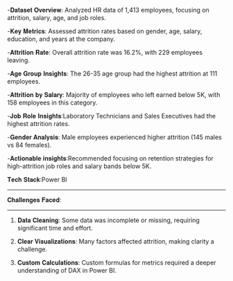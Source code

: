 -𝐃𝐚𝐭𝐚𝐬𝐞𝐭 𝐎𝐯𝐞𝐫𝐯𝐢𝐞𝐰: Analyzed HR data of 1,413 employees, focusing on attrition, salary, age, and job roles.

-𝐊𝐞𝐲 𝐌𝐞𝐭𝐫𝐢𝐜𝐬: Assessed attrition rates based on gender, age, salary, education, and years at the company.

-𝐀𝐭𝐭𝐫𝐢𝐭𝐢𝐨𝐧 𝐑𝐚𝐭𝐞: Overall attrition rate was 16.2%, with 229 employees leaving.

-𝐀𝐠𝐞 𝐆𝐫𝐨𝐮𝐩 𝐈𝐧𝐬𝐢𝐠𝐡𝐭𝐬:  The 26-35 age group had the highest attrition at 111 employees.

-𝐀𝐭𝐭𝐫𝐢𝐭𝐢𝐨𝐧 𝐛𝐲 𝐒𝐚𝐥𝐚𝐫𝐲: Majority of employees who left earned below 5K, with 158 employees in this category.

-𝐉𝐨𝐛 𝐑𝐨𝐥𝐞 𝐈𝐧𝐬𝐢𝐠𝐡𝐭𝐬:Laboratory Technicians and Sales Executives had the highest attrition rates.

-𝐆𝐞𝐧𝐝𝐞𝐫 𝐀𝐧𝐚𝐥𝐲𝐬𝐢𝐬: Male employees experienced higher attrition (145 males vs 84 females).

-𝐀𝐜𝐭𝐢𝐨𝐧𝐚𝐛𝐥𝐞 𝐢𝐧𝐬𝐢𝐠𝐡𝐭𝐬:Recommended focusing on retention strategies for high-attrition job roles and salary bands below 5K.

𝐓𝐞𝐜𝐡 𝐒𝐭𝐚𝐜𝐤:Power BI
___________________________________________________________________________________________________________________________________________________________________________________________

𝐂𝐡𝐚𝐥𝐥𝐞𝐧𝐠𝐞𝐬 𝐅𝐚𝐜𝐞𝐝:
___________________________________________________________________________________________________________________________________________________________________________________________
1. 𝐃𝐚𝐭𝐚 𝐂𝐥𝐞𝐚𝐧𝐢𝐧𝐠: Some data was incomplete or missing, requiring significant time and effort.

2. 𝐂𝐥𝐞𝐚𝐫 𝐕𝐢𝐬𝐮𝐚𝐥𝐢𝐳𝐚𝐭𝐢𝐨𝐧𝐬: Many factors affected attrition, making clarity a challenge.

3. 𝐂𝐮𝐬𝐭𝐨𝐦 𝐂𝐚𝐥𝐜𝐮𝐥𝐚𝐭𝐢𝐨𝐧𝐬: Custom formulas for metrics required a deeper understanding of DAX in Power BI.

